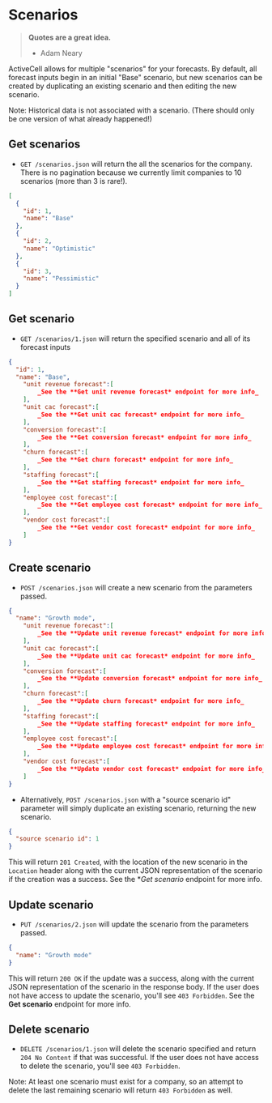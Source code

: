 Scenarios
=========

> **Quotes are a great idea.**
>
> - Adam Neary

ActiveCell allows for multiple "scenarios" for your forecasts. By default, all forecast inputs begin in an initial "Base" scenario, but new scenarios can be created by duplicating an existing scenario and then editing the new scenario.

Note: Historical data is not associated with a scenario. (There should only be one version of what already happened!)


Get scenarios
------------

* `GET /scenarios.json` will return the all the scenarios for the company. There is no pagination because we currently limit companies to 10 scenarios (more than 3 is rare!).

```json
[
  {
    "id": 1,
    "name": "Base"
  },
  {
    "id": 2,
    "name": "Optimistic"
  },
  {
    "id": 3,
    "name": "Pessimistic"
  }
]
```


Get scenario
-----------

* `GET /scenarios/1.json` will return the specified scenario and all of its forecast inputs

```json
{
  "id": 1,
  "name": "Base",
	"unit revenue forecast":[
		_See the **Get unit revenue forecast* endpoint for more info_
	],
	"unit cac forecast":[
		_See the **Get unit cac forecast* endpoint for more info_
	],
	"conversion forecast":[
		_See the **Get conversion forecast* endpoint for more info_
	],
	"churn forecast":[
		_See the **Get churn forecast* endpoint for more info_
	],
	"staffing forecast":[
		_See the **Get staffing forecast* endpoint for more info_
	],
	"employee cost forecast":[
		_See the **Get employee cost forecast* endpoint for more info_
	],
	"vendor cost forecast":[
		_See the **Get vendor cost forecast* endpoint for more info_
	]
}
```


Create scenario
--------------

* `POST /scenarios.json` will create a new scenario from the parameters passed.

```json
{
  "name": "Growth mode",
	"unit revenue forecast":[
		_See the **Update unit revenue forecast* endpoint for more info_
	],
	"unit cac forecast":[
		_See the **Update unit cac forecast* endpoint for more info_
	],
	"conversion forecast":[
		_See the **Update conversion forecast* endpoint for more info_
	],
	"churn forecast":[
		_See the **Update churn forecast* endpoint for more info_
	],
	"staffing forecast":[
		_See the **Update staffing forecast* endpoint for more info_
	],
	"employee cost forecast":[
		_See the **Update employee cost forecast* endpoint for more info_
	],
	"vendor cost forecast":[
		_See the **Update vendor cost forecast* endpoint for more info_
	]
}
```

* Alternatively, `POST /scenarios.json` with a "source scenario id" parameter will simply duplicate an existing scenario, returning the new scenario.

```json
{
  "source scenario id": 1
}
```

This will return `201 Created`, with the location of the new scenario in the `Location` header along with the current JSON representation of the scenario if the creation was a success. See the **Get scenario* endpoint for more info.


Update scenario
--------------

* `PUT /scenarios/2.json` will update the scenario from the parameters passed.

```json
{
  "name": "Growth mode"
}
```

This will return `200 OK` if the update was a success, along with the current JSON representation of the scenario in the response body. If the user does not have access to update the scenario, you'll see `403 Forbidden`. See the **Get scenario** endpoint for more info.


Delete scenario
-------------

* `DELETE /scenarios/1.json` will delete the scenario specified and return `204 No Content` if that was successful. If the user does not have access to delete the scenario, you'll see `403 Forbidden`.

Note: At least one scenario must exist for a company, so an attempt to delete the last remaining scenario will return `403 Forbidden` as well.